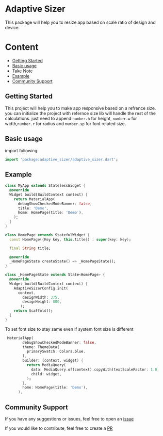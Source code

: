 # Adaptive Sizer

This package will help you to resize app based on scale ratio of design and device.

# Content

- [Getting Started](#basic-usage)
- [Basic usage](#take-note)
- [Take Note](#take-note)
- [Example](#example)
- [Community Support](#community-support)

## Getting Started

This project will help you to make app responsive based on a refrence size. you can initialize the project with  refernce size lib will handle the rest of the calculations. just need to append  `number.h` for height, `number.w` for width,`number.r` for radius and `number.sp` for font related size.

##  Basic usage

import following

```dart
import 'package:adaptive_sizer/adaptive_sizer.dart';
```

## Example

```dart
class MyApp extends StatelessWidget {
  @override
  Widget build(BuildContext context) {
    return MaterialApp(
      debugShowCheckedModeBanner: false,
      title: 'Demo',
      home: HomePage(title: 'Demo'),
    );
  }
}

class HomePage extends StatefulWidget {
  const HomePage({Key key, this.title}) : super(key: key);

  final String title;

  @override
  _HomePageState createState() => _HomePageState();
}

class _HomePageState extends State<HomePage> {
  @override
  Widget build(BuildContext context) {
    AdaptiveSizerConfig.init(
      context,
        designWidth: 375,
        designHeight: 800,
       );
    return Scaffold();
  }
}
```
To set font size to stay same even if system font size is different

```dart
 MaterialApp(
        debugShowCheckedModeBanner: false,
        theme: ThemeData(
          primarySwatch: Colors.blue,
        ),
        builder: (context, widget) {
          return MediaQuery(
            data: MediaQuery.of(context).copyWith(textScaleFactor: 1.0),
            child: widget,
          );
        },
        home: HomePage(title: 'Demo'),
      ),
```

## Community Support

If you have any suggestions or issues, feel free to open an [issue](https://github.com/BobanBaby/adaptive_sizer/issues)

If you would like to contribute, feel free to create a [PR](https://github.com/BobanBaby/adaptive_sizer/pulls)